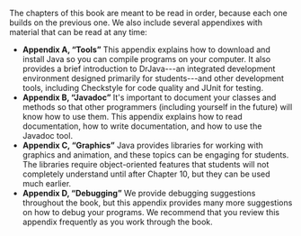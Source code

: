 The chapters of this book are meant to be read in order, because each one builds on the previous one. We also include several appendixes with material that can be read at any time:

* **Appendix A, “Tools”** This appendix explains how to download and install Java so you can compile programs on your computer. It also provides a brief introduction to DrJava---an integrated development environment designed primarily for students---and other development tools, including Checkstyle for code quality and JUnit for testing.
* **Appendix B, “Javadoc”** It's important to document your classes and methods so that other programmers (including yourself in the future) will know how to use them. This appendix explains how to read documentation, how to write documentation, and how to use the Javadoc tool.
* **Appendix C, “Graphics”** Java provides libraries for working with graphics and animation, and these topics can be engaging for students. The libraries require object-oriented features that students will not completely understand until after Chapter 10, but they can be used much earlier.
* **Appendix D, “Debugging”** We provide debugging suggestions throughout the book, but this appendix provides many more suggestions on how to debug your programs. We recommend that you review this appendix frequently as you work through the book.